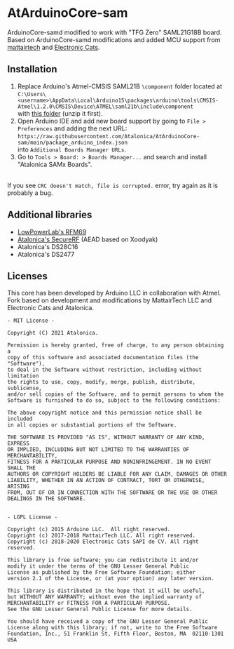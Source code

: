 # AtArduinoCore-sam
ArduinoCore-samd modified to work with "TFG Zero" SAML21G18B board.<br>
Based on ArduinoCore-samd modifications and added MCU support from [mattairtech](https://github.com/mattairtech/ArduinoCore-samd) and [Electronic Cats](https://github.com/ElectronicCats/ArduinoCore-samd).

## Installation
1. Replace Arduino's Atmel-CMSIS SAML21B `\component` folder located at<br>
`C:\Users\<username>\AppData\Local\Arduino15\packages\arduino\tools\CMSIS-Atmel\1.2.0\CMSIS\Device\ATMEL\saml21b\include\component`<br>
with [this folder](https://github.com/Atalonica/AtArduinoCore-sam/raw/main/component.zip) (unzip it first).
2. Open Arduino IDE and add new board support by going to `File > Preferences` and adding the next URL:<br>
`https://raw.githubusercontent.com/Atalonica/AtArduinoCore-sam/main/package_arduino_index.json`<br>
into `Additional Boards Manager URLs`.
3. Go to `Tools > Board: > Boards Manager...` and search and install "Atalonica SAMx Boards".<br><br>
 
If you see `CRC doesn't match, file is corrupted.` error, try again as it is probably a bug.

## Additional libraries
- [LowPowerLab's RFM69](https://github.com/LowPowerLab/RFM69/)
- [Atalonica's SecureRF](https://github.com/Atalonica/SecureRF) (AEAD based on Xoodyak)
- Atalonica's DS28C16
- Atalonica's DS2477

## Licenses

This core has been developed by Arduino LLC in collaboration with Atmel.
Fork based on development and modifications by MattairTech LLC and Electronic Cats and Atalonica.


```
- MIT License -

Copyright (C) 2021 Atalonica.

Permission is hereby granted, free of charge, to any person obtaining a
copy of this software and associated documentation files (the "Software"),
to deal in the Software without restriction, including without limitation
the rights to use, copy, modify, merge, publish, distribute, sublicense,
and/or sell copies of the Software, and to permit persons to whom the
Software is furnished to do so, subject to the following conditions:

The above copyright notice and this permission notice shall be included
in all copies or substantial portions of the Software.

THE SOFTWARE IS PROVIDED "AS IS", WITHOUT WARRANTY OF ANY KIND, EXPRESS
OR IMPLIED, INCLUDING BUT NOT LIMITED TO THE WARRANTIES OF MERCHANTABILITY,
FITNESS FOR A PARTICULAR PURPOSE AND NONINFRINGEMENT. IN NO EVENT SHALL THE
AUTHORS OR COPYRIGHT HOLDERS BE LIABLE FOR ANY CLAIM, DAMAGES OR OTHER
LIABILITY, WHETHER IN AN ACTION OF CONTRACT, TORT OR OTHERWISE, ARISING
FROM, OUT OF OR IN CONNECTION WITH THE SOFTWARE OR THE USE OR OTHER
DEALINGS IN THE SOFTWARE.


- LGPL License -

Copyright (c) 2015 Arduino LLC.  All right reserved.
Copyright (c) 2017-2018 MattairTech LLC. All right reserved.
Copyright (c) 2018-2020 Electronic Cats SAPI de CV. All right reserved.

This library is free software; you can redistribute it and/or
modify it under the terms of the GNU Lesser General Public
License as published by the Free Software Foundation; either
version 2.1 of the License, or (at your option) any later version.

This library is distributed in the hope that it will be useful,
but WITHOUT ANY WARRANTY; without even the implied warranty of
MERCHANTABILITY or FITNESS FOR A PARTICULAR PURPOSE.
See the GNU Lesser General Public License for more details.

You should have received a copy of the GNU Lesser General Public
License along with this library; if not, write to the Free Software
Foundation, Inc., 51 Franklin St, Fifth Floor, Boston, MA  02110-1301  USA
```
